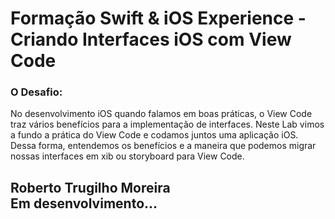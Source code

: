 # Formação Swift & iOS Experience - Criando Interfaces iOS com View Code

### O Desafio:

No desenvolvimento iOS quando falamos em boas práticas, o View Code traz vários benefícios para a implementação de interfaces. Neste Lab vimos a fundo a prática do View Code e codamos juntos uma aplicação iOS. Dessa forma, entendemos os benefícios e a maneira que podemos migrar nossas interfaces em xib ou storyboard para View Code.

## Roberto Trugilho Moreira<br>Em desenvolvimento...
